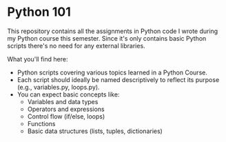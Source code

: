 # Python 101
This repository contains all the assignments in Python code I wrote during my Python course this semester. Since it's only contains basic Python scripts there's no need for any external libraries. 

What you'll find here:

- Python scripts covering various topics learned in a Python Course.
- Each script should ideally be named descriptively to reflect its purpose (e.g., variables.py, loops.py).
- You can expect basic concepts like:
  - Variables and data types
  - Operators and expressions
  - Control flow (if/else, loops)
  - Functions
  - Basic data structures (lists, tuples, dictionaries)
